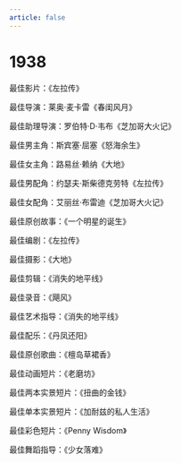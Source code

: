 ```yaml
---
article: false
---
```


# 1938

最佳影片：《左拉传》

最佳导演：莱奥·麦卡雷《春闺风月》

最佳助理导演：罗伯特·D·韦布《芝加哥大火记》

最佳男主角：斯宾塞·屈塞《怒海余生》

最佳女主角：路易丝·赖纳《大地》

最佳男配角：约瑟夫·斯柴德克劳特《左拉传》

最佳女配角：艾丽丝·布雷迪《芝加哥大火记》

最佳原创故事：《一个明星的诞生》

最佳编剧：《左拉传》

最佳摄影：《大地》

最佳剪辑：《消失的地平线》

最佳录音：《飓风》

最佳艺术指导：《消失的地平线》

最佳配乐：《丹凤还阳》

最佳原创歌曲：《檀岛草裙香》

最佳动画短片：《老磨坊》

最佳两本实景短片：《扭曲的金钱》

最佳单本实景短片：《加耐兹的私人生活》

最佳彩色短片：《Penny Wisdom》

最佳舞蹈指导：《少女落难》